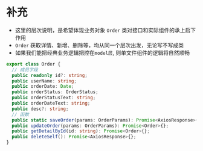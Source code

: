 # 补充
+ 这里的层次说明，是希望体现业务对象 `Order` 类对接口和实际组件的承上启下作用
+ `Order` 获取详情、新增、删除等，均从同一个层次出发，无论写不写成类
+ 如果我们能把经典业务逻辑把控在`model层`, 则单文件组件的逻辑将自然顺畅
```ts
export class Order {
  // 成员字段
  public readonly id?: string;
  public userName: string;
  public orderDate: Date;
  public orderStatus: OrderStatus;
  public orderStatusText: string;
  public orderDateText: string;
  public desc?: string;
  // 函数
  public static saveOrder(params: OrderParams): Promise<AxiosResponse>{};
  public updateOrder(params: OrderParams): Promise<Order>{};
  public getDetailById(id: string): Promise<Order>{};
  public deleteSelf(): Promise<AxiosResponse>{};
}
```